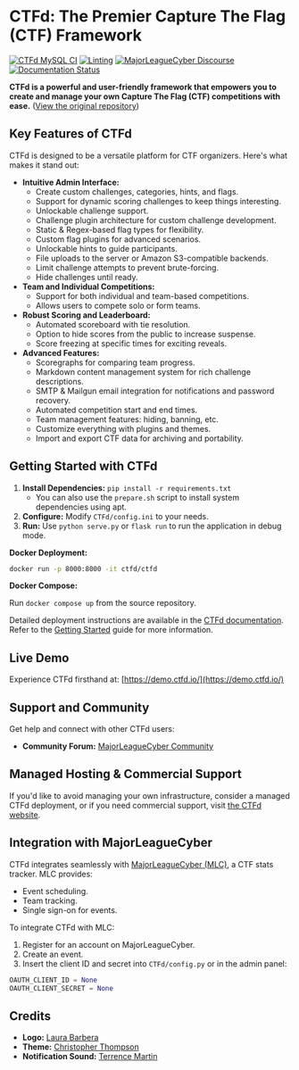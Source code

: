 # CTFd: The Premier Capture The Flag (CTF) Framework

[![CTFd MySQL CI](https://github.com/CTFd/CTFd/workflows/CTFd%20MySQL%20CI/badge.svg?branch=master)](https://github.com/CTFd/CTFd/actions/workflows/ctfd_mysql_ci.yml)
[![Linting](https://github.com/CTFd/CTFd/workflows/Linting/badge.svg?branch=master)](https://github.com/CTFd/CTFd/actions/workflows/linting.yml)
[![MajorLeagueCyber Discourse](https://img.shields.io/discourse/status?server=https%3A%2F%2Fcommunity.majorleaguecyber.org%2F)](https://community.majorleaguecyber.org/)
[![Documentation Status](https://api.netlify.com/api/v1/badges/6d10883a-77bb-45c1-a003-22ce1284190e/deploy-status)](https://docs.ctfd.io)

**CTFd is a powerful and user-friendly framework that empowers you to create and manage your own Capture The Flag (CTF) competitions with ease.** ([View the original repository](https://github.com/CTFd/CTFd))

## Key Features of CTFd

CTFd is designed to be a versatile platform for CTF organizers. Here's what makes it stand out:

*   **Intuitive Admin Interface:**
    *   Create custom challenges, categories, hints, and flags.
    *   Support for dynamic scoring challenges to keep things interesting.
    *   Unlockable challenge support.
    *   Challenge plugin architecture for custom challenge development.
    *   Static & Regex-based flag types for flexibility.
    *   Custom flag plugins for advanced scenarios.
    *   Unlockable hints to guide participants.
    *   File uploads to the server or Amazon S3-compatible backends.
    *   Limit challenge attempts to prevent brute-forcing.
    *   Hide challenges until ready.
*   **Team and Individual Competitions:**
    *   Support for both individual and team-based competitions.
    *   Allows users to compete solo or form teams.
*   **Robust Scoring and Leaderboard:**
    *   Automated scoreboard with tie resolution.
    *   Option to hide scores from the public to increase suspense.
    *   Score freezing at specific times for exciting reveals.
*   **Advanced Features:**
    *   Scoregraphs for comparing team progress.
    *   Markdown content management system for rich challenge descriptions.
    *   SMTP & Mailgun email integration for notifications and password recovery.
    *   Automated competition start and end times.
    *   Team management features: hiding, banning, etc.
    *   Customize everything with plugins and themes.
    *   Import and export CTF data for archiving and portability.

## Getting Started with CTFd

1.  **Install Dependencies:** `pip install -r requirements.txt`
    *   You can also use the `prepare.sh` script to install system dependencies using apt.
2.  **Configure:** Modify `CTFd/config.ini` to your needs.
3.  **Run:** Use `python serve.py` or `flask run` to run the application in debug mode.

**Docker Deployment:**

```bash
docker run -p 8000:8000 -it ctfd/ctfd
```

**Docker Compose:**

Run `docker compose up` from the source repository.

Detailed deployment instructions are available in the [CTFd documentation](https://docs.ctfd.io/docs/deployment/installation).  Refer to the [Getting Started](https://docs.ctfd.io/tutorials/getting-started/) guide for more information.

## Live Demo

Experience CTFd firsthand at: [https://demo.ctfd.io/](https://demo.ctfd.io/)

## Support and Community

Get help and connect with other CTFd users:

*   **Community Forum:** [MajorLeagueCyber Community](https://community.majorleaguecyber.org/)

## Managed Hosting & Commercial Support

If you'd like to avoid managing your own infrastructure, consider a managed CTFd deployment, or if you need commercial support, visit [the CTFd website](https://ctfd.io/contact/).

## Integration with MajorLeagueCyber

CTFd integrates seamlessly with [MajorLeagueCyber (MLC)](https://majorleaguecyber.org/), a CTF stats tracker.  MLC provides:

*   Event scheduling.
*   Team tracking.
*   Single sign-on for events.

To integrate CTFd with MLC:

1.  Register for an account on MajorLeagueCyber.
2.  Create an event.
3.  Insert the client ID and secret into `CTFd/config.py` or in the admin panel:

```python
OAUTH_CLIENT_ID = None
OAUTH_CLIENT_SECRET = None
```

## Credits

*   **Logo:** [Laura Barbera](http://www.laurabb.com/)
*   **Theme:** [Christopher Thompson](https://github.com/breadchris)
*   **Notification Sound:** [Terrence Martin](https://soundcloud.com/tj-martin-composer)
